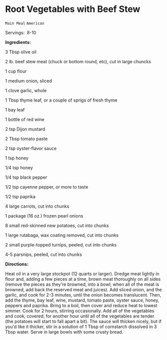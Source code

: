 # Root Vegetables with Beef Stew

`Main Meal` `American`

Servings:  8-10     

**Ingredients:**

3 Tbsp olive oil

2 lb. beef stew meat (chuck or bottom round, etc), cut in large chuncks

1 cup flour

1 medium onion, sliced

1 clove garlic, whole

1 Tbsp thyme leaf, or a couple of sprigs of fresh thyme

1 bay leaf

1 bottle of red wine

2 tsp Dijon mustard

2 Tbsp tomato paste

2 tsp oyster-flavor sauce

1 tsp honey

1/4 tsp honey

1/4 tsp black pepper

1/2 tsp cayenne pepper, or more to taste

1/2 tsp paprika

4 large carrots, cut into chunks

1 package (16 oz.) frozen pearl onions

8 small red-skinned new potatoes, cut into chunks

1 large rutabaga, wax coating removed, cut into chunks

2 small purple-topped turnips, peeled, cut into chunks

4-5 parsnips, peeled, cut into chunks

**Directions:**

Heat oil in a very large stockpot (12 quarts or larger). Dredge meat lightly in flour and, adding a few pieces at a time, brown meat thoroughly on all sides (remove the pieces as they're browned, into a bowl; when all of the meat is browned, add back the reserved meat and juices). Add sliced onion, and the garlic, and cook for 2-3 minutes, until the onion becomes translucent. Then, add the thyme, bay leaf, wine, mustard, tomato paste, oyster sauce, honey, peppers and paprika. Bring to a boil, then cover and reduce heat to lowest simmer. Cook for 2 hours, stirring occasionally. Add all of the vegetables and cook, covered, for another hour until all of the vegetables are tender (the potatoes will start to fall apart a bit). The sauce will thicken nicely, but if you'd like it thicker, stir in a solution of 1 Tbsp of cornstarch dissolved in 3 Tbsp water. Serve in large bowls with some crusty bread.       

              
